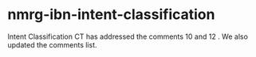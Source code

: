 # nmrg-ibn-intent-classification
Intent Classification
CT has addressed the comments 10 and 12 . We also updated the comments list.
